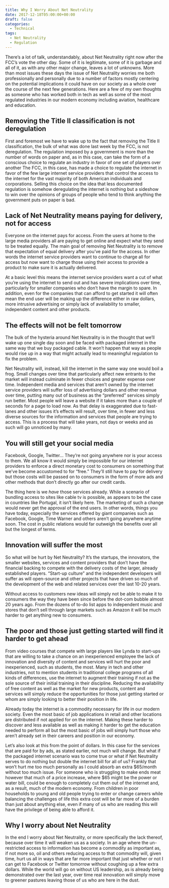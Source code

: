 ```yaml
---
title: Why I Worry About Net Neutrality
date: 2017-12-18T05:00:00+00:00
draft: false
categories:
  - Technical
tags:
  - Net Neutrality
  - Regulation
---
```


There’s a lot of talk, understandably, about Net Neutrality right now after the FCC’s vote the other day. Some of it is legitimate, some of it is garbage and all of it, as with any other major change, leaves a lot of unknowns. More than most issues these days the issue of Net Neutrality worries me both professionally and personally due to a number of factors mostly centering on the potential implications it could have on our society as a whole over the course of the next few generations. Here are a few of my own thoughts as someone who has worked both in tech as well as some of the most regulated industries in our modern economy including aviation, healthcare and education.

## Removing the Title II classification is not deregulation

First and foremost we have to wake up to the fact that removing the Title II classification, the bulk of what was done last week by the FCC, is not deregulation. The regulation imposed by a government is more than the number of words on paper and, as in this case, can take the form of a conscious choice to regulate an industry in favor of one set of players over another The FCC, in this case, has made a choice to regulate the internet in favor of the few large internet service providers that control the access to the internet for the vast majority of both American individuals and corporations. Selling this choice on the idea that less documented regulation is somehow deregulating the internet is nothing but a sideshow to win over the opinions of groups of people who tend to think anything the government puts on paper is bad.

## Lack of Net Neutrality means paying for delivery, not for access

Everyone on the internet pays for access. From the users at home to the large media providers all are paying to get online and expect what they send to be treated equally. The main goal of removing Net Neutrality is to remove that expectation of equal delivery after you’ve paid for the access. In other words the internet service providers want to continue to charge all for access but now want to charge those using their access to provide a product to make sure it is actually delivered.

At a basic level this means the internet service providers want a cut of what you’re using the internet to send out and has severe implications over time, particularly for smaller companies who don’t have the margin to spare. In addition, even for the companies that can afford to get started it will often mean the end user will be making up the difference either in raw dollars, more intrusive advertising or simply lack of availability to smaller, independent content and other products.

## The effects will not be felt tomorrow

The bulk of the hysteria around Net Neutrality is in the thought that we’ll wake up one single day soon and be faced with packaged internet in the same way that we buy packaged cable. It won’t happen that way as people would rise up in a way that might actually lead to meaningful regulation to fix the problem.

Net Neutrality will, instead, kill the internet in the same way one would boil a frog. Small changes over time that particularly affect new entrants to the market will instead culminate in fewer choices and greater expense over time. Independent media and services that aren’t owned by the internet service providers will suffer loss of advertising dollars and other revenue over time, putting many out of business as the “preferred” services simply run better. Most people will leave a website if it takes more than a couple of seconds for a page to load now. As that delay is exaggerated due to fast-lanes and other issues it’s effects will result, over time, in fewer and less diverse sources for the information and services that people are trying to access. This is a process that will take years, not days or weeks and as such will go unnoticed by many.

## You will still get your social media

Facebook, Google, Twitter… They’re not going anywhere nor is your access to them. We all know it would simply be impossible for our internet providers to enforce a direct monetary cost to consumers on something that we’ve become accustomed to for “free.” They’ll still have to pay for delivery but those costs will be passed on to consumers in the form of more ads and other methods that don’t directly go after our credit cards.

The thing here is we _have_ those services already. While a scenario of bundling access to sites like cable tv is possible, as appears to be the case in countries like Portugal, it isn’t likely here. The marketing of such a change would never get the approval of the end users. In other words, things you have today, especially the services offered by giant companies such as Facebook, Google, Time Warner and others aren’t going anywhere anytime soon. The cost in public relations would far outweigh the benefits over all but the longest of terms.

## Innovation will suffer the most

So what will be hurt by Net Neutrality? It’s the startups, the innovators, the smaller websites, services and content providers that don’t have the financial backing to compete with the delivery costs of the larger, already established players. “Start-up culture” and the independent developers will suffer as will open-source and other projects that have driven so much of the development of the web and related services over the last 10-20 years.

Without access to customers new ideas will simply not be able to make it to consumers the way they have been since before the dot-com bubble almost 20 years ago. From the dozens of to-do list apps to independent music and stores that don’t sell through large markets such as Amazon it will be much harder to get anything new to consumers.

## The poor and those just getting started will find it harder to get ahead

From video courses that compete with large players like Lynda to start-ups that are willing to take a chance on an inexperienced employee the lack of innovation and diversity of content and services will hurt the poor and inexperienced, such as students, the most. Many in tech and other industries, not to mention students in traditional college programs of all kinds of differences, use the internet to augment their training if not as the sole source of their initial training in their discipline. Reducing the availability of free content as well as the market for new products, content and services will simply reduce the opportunities for those just getting started or whom are simply looking to better their position in life.

Already today the internet is a commodity necessary for life in our modern society. Even the most basic of job applications in retail and other locations are distributed if not applied for on the internet. Making these harder to discover and less available as well as making it harder to get the education needed to perform all but the most basic of jobs will simply hurt those who aren’t already set in their careers and position in our economy.

Let’s also look at this from the point of dollars. In this case for the services that are paid for by ads, as stated earlier, not much will change. But what if the packaged internet scenario was to come true or what if Net Neutrality serves to do nothing but double the internet bill for all of us? Frankly that won’t hurt me too much personally as I could absorb an extra $65/month without too much issue. For someone who is struggling to make ends meat however that much of a price increase, where $65 might be the power or water bill, could be enough to completely cut them out of the internet and, as a result, much of the modern economy. From children in poor households to young and old people trying to enter or change careers while balancing the challenges of life this extra cost will be far more of a burden than just about anything else, even if many of us who are reading this will have the privilege of being able to afford it.

## Why I worry about Net Neutrality

In the end I worry about Net Neutrality, or more specifically the lack thereof, because over time it will weaken us as a society. In an age where the un-restricted access to information has become a commodity as important as, if not more so, oil and others reducing access to that commodity will, given time, hurt us all in ways that are far more important that just whether or not I can get to Facebook or Twitter tomorrow without coughing up a few extra dollars. While the world will go on without US leadership, as is already being demonstrated over the last year, over time real innovation will simply move to greener pastures leaving those of us who are here in the dust.